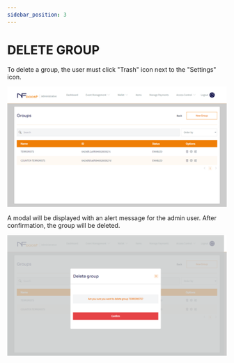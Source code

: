 ```yaml
---
sidebar_position: 3
---
```


# DELETE GROUP

To delete a group, the user must click "Trash" icon next to the "Settings" icon.

![1](/img/managegroup.png)

A modal will be displayed with an alert message for the admin user. After confirmation, the group will be deleted.

![1](/img/apagargrupo.png)
